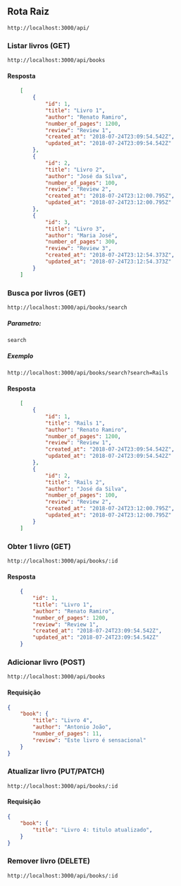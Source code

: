 ## Rota Raiz

`http://localhost:3000/api/`

### Listar livros (GET)
`http://localhost:3000/api/books`

#### Resposta
```json
    [
        {
            "id": 1,
            "title": "Livro 1",
            "author": "Renato Ramiro",
            "number_of_pages": 1200,
            "review": "Review 1",
            "created_at": "2018-07-24T23:09:54.542Z",
            "updated_at": "2018-07-24T23:09:54.542Z"
        },
        {
            "id": 2,
            "title": "Livro 2",
            "author": "José da Silva",
            "number_of_pages": 100,
            "review": "Review 2",
            "created_at": "2018-07-24T23:12:00.795Z",
            "updated_at": "2018-07-24T23:12:00.795Z"
        },
        {
            "id": 3,
            "title": "Livro 3",
            "author": "Maria José",
            "number_of_pages": 300,
            "review": "Review 3",
            "created_at": "2018-07-24T23:12:54.373Z",
            "updated_at": "2018-07-24T23:12:54.373Z"
        }
    ]
```

### Busca por livros (GET)
`http://localhost:3000/api/books/search`

##### Parametro:
`search`

##### Exemplo
`http://localhost:3000/api/books/search?search=Rails`

#### Resposta
```json
    [
        {
            "id": 1,
            "title": "Rails 1",
            "author": "Renato Ramiro",
            "number_of_pages": 1200,
            "review": "Review 1",
            "created_at": "2018-07-24T23:09:54.542Z",
            "updated_at": "2018-07-24T23:09:54.542Z"
        },
        {
            "id": 2,
            "title": "Rails 2",
            "author": "José da Silva",
            "number_of_pages": 100,
            "review": "Review 2",
            "created_at": "2018-07-24T23:12:00.795Z",
            "updated_at": "2018-07-24T23:12:00.795Z"
        }
    ]
```

### Obter 1 livro (GET)
`http://localhost:3000/api/books/:id`

#### Resposta
```json
    {
        "id": 1,
        "title": "Livro 1",
        "author": "Renato Ramiro",
        "number_of_pages": 1200,
        "review": "Review 1",
        "created_at": "2018-07-24T23:09:54.542Z",
        "updated_at": "2018-07-24T23:09:54.542Z"
    }
```

### Adicionar livro (POST)
`http://localhost:3000/api/books`

#### Requisição
```json
{
	"book": {
		"title": "Livro 4",
		"author": "Antonio João",
		"number_of_pages": 11,
		"review": "Este livro é sensacional"
	}
}
```

### Atualizar livro (PUT/PATCH)
`http://localhost:3000/api/books/:id`

#### Requisição
```json
{
	"book": {
		"title": "Livro 4: titulo atualizado",
	}
}
```

### Remover livro (DELETE)
`http://localhost:3000/api/books/:id`